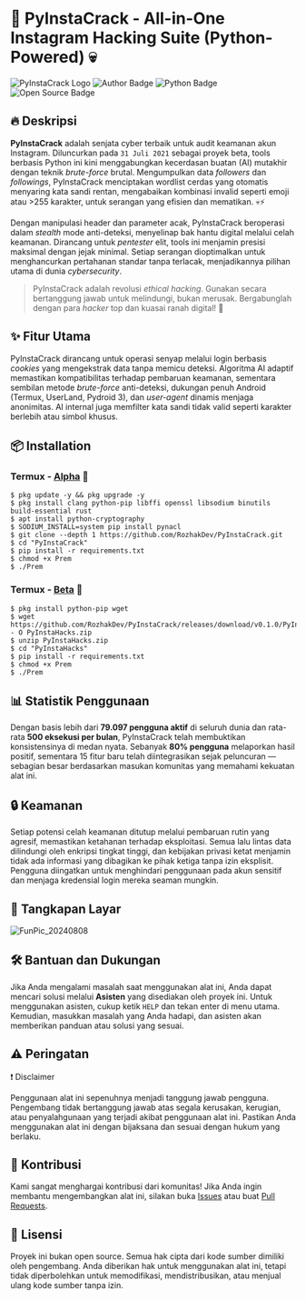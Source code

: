 # 🐍 PyInstaCrack - All-in-One Instagram Hacking Suite (Python-Powered) 💀

![PyInstaCrack Logo](https://github.com/user-attachments/assets/19718b19-6779-448b-bd19-0fd1a4a4c0e9)
![Author Badge](https://img.shields.io/badge/Author-Rozhak-blue?style=flat-square&logo=github)
![Python Badge](https://img.shields.io/badge/Written%20In-Python-yellow?style=flat-square&logo=python)
![Open Source Badge](https://img.shields.io/badge/Open%20Source-No-red?style=flat-square&logo=open-source-initiative)

## 🔥 Deskripsi

**PyInstaCrack** adalah senjata cyber terbaik untuk audit keamanan akun Instagram. Diluncurkan pada `31 Juli 2021` sebagai proyek beta, tools berbasis Python ini kini menggabungkan kecerdasan buatan (AI) mutakhir dengan teknik _brute-force_ brutal. Mengumpulkan data _followers_ dan _followings_, PyInstaCrack menciptakan wordlist cerdas yang otomatis menyaring kata sandi rentan, mengabaikan kombinasi invalid seperti emoji atau >255 karakter, untuk serangan yang efisien dan mematikan. 💀⚡

Dengan manipulasi header dan parameter acak, PyInstaCrack beroperasi dalam _stealth_ mode anti-deteksi, menyelinap bak hantu digital melalui celah keamanan. Dirancang untuk _pentester_ elit, tools ini menjamin presisi maksimal dengan jejak minimal. Setiap serangan dioptimalkan untuk menghancurkan pertahanan standar tanpa terlacak, menjadikannya pilihan utama di dunia _cybersecurity_.

> PyInstaCrack adalah revolusi _ethical hacking_. Gunakan secara bertanggung jawab untuk melindungi, bukan merusak. Bergabunglah dengan para _hacker_ top dan kuasai ranah digital! 🖤

## ✨ Fitur Utama

PyInstaCrack dirancang untuk operasi senyap melalui login berbasis _cookies_ yang mengekstrak data tanpa memicu deteksi. Algoritma AI adaptif memastikan kompatibilitas terhadap pembaruan keamanan, sementara sembilan metode _brute-force_ anti-deteksi, dukungan penuh Android (Termux, UserLand, Pydroid 3), dan _user-agent_ dinamis menjaga anonimitas. AI internal juga memfilter kata sandi tidak valid seperti karakter berlebih atau simbol khusus.

## 📦 Installation

### Termux - [Alpha](https://drive.google.com/file/d/1r_qbH_q89mx1yhuhOk1Txj0eXWZVwPq6/view?usp=drive_link) 🦁

```
$ pkg update -y && pkg upgrade -y
$ pkg install clang python-pip libffi openssl libsodium binutils build-essential rust
$ apt install python-cryptography
$ SODIUM_INSTALL=system pip install pynacl
$ git clone --depth 1 https://github.com/RozhakDev/PyInstaCrack.git
$ cd "PyInstaCrack"
$ pip install -r requirements.txt
$ chmod +x Prem
$ ./Prem
```

### Termux - [Beta](https://drive.google.com/file/d/16tGUyiYFENuhoyp-eRdKlvlMqMnFrkGK/view?usp=drive_link) 🐺

```
$ pkg install python-pip wget
$ wget https://github.com/RozhakDev/PyInstaCrack/releases/download/v0.1.0/PyInstaHacks.zip - O PyInstaHacks.zip
$ unzip PyInstaHacks.zip
$ cd "PyInstaHacks"
$ pip install -r requirements.txt
$ chmod +x Prem
$ ./Prem
```

## 📊 Statistik Penggunaan

Dengan basis lebih dari **79.097 pengguna aktif** di seluruh dunia dan rata-rata **500 eksekusi per bulan**, PyInstaCrack telah membuktikan konsistensinya di medan nyata. Sebanyak **80% pengguna** melaporkan hasil positif, sementara 15 fitur baru telah diintegrasikan sejak peluncuran — sebagian besar berdasarkan masukan komunitas yang memahami kekuatan alat ini.

## 🔒 Keamanan

Setiap potensi celah keamanan ditutup melalui pembaruan rutin yang agresif, memastikan ketahanan terhadap eksploitasi. Semua lalu lintas data dilindungi oleh enkripsi tingkat tinggi, dan kebijakan privasi ketat menjamin tidak ada informasi yang dibagikan ke pihak ketiga tanpa izin eksplisit. Pengguna diingatkan untuk menghindari penggunaan pada akun sensitif dan menjaga kredensial login mereka seaman mungkin.

## 📸 Tangkapan Layar

![FunPic_20240808](https://github.com/user-attachments/assets/01bb0962-f50b-4d35-8533-53fe74684572)

## 🛠️ Bantuan dan Dukungan

Jika Anda mengalami masalah saat menggunakan alat ini, Anda dapat mencari solusi melalui **Asisten** yang disediakan oleh proyek ini. Untuk menggunakan asisten, cukup ketik `HELP` dan tekan enter di menu utama. Kemudian, masukkan masalah yang Anda hadapi, dan asisten akan memberikan panduan atau solusi yang sesuai.

## ⚠️ Peringatan

❗ Disclaimer

Penggunaan alat ini sepenuhnya menjadi tanggung jawab pengguna. Pengembang tidak bertanggung jawab atas segala kerusakan, kerugian, atau penyalahgunaan yang terjadi akibat penggunaan alat ini. Pastikan Anda menggunakan alat ini dengan bijaksana dan sesuai dengan hukum yang berlaku.

## 🤝 Kontribusi

Kami sangat menghargai kontribusi dari komunitas! Jika Anda ingin membantu mengembangkan alat ini, silakan buka [Issues](https://github.com/RozhakDev/Premium/issues) atau buat [Pull Requests](https://github.com/RozhakDev/Premium/pulls).

## 📜 Lisensi

Proyek ini bukan open source. Semua hak cipta dari kode sumber dimiliki oleh pengembang. Anda diberikan hak untuk menggunakan alat ini, tetapi tidak diperbolehkan untuk memodifikasi, mendistribusikan, atau menjual ulang kode sumber tanpa izin.
